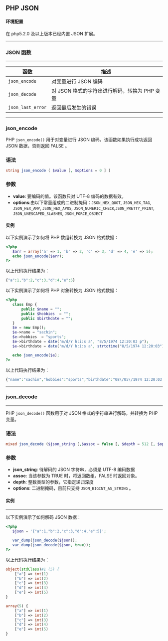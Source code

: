## PHP JSON

#### 环境配置

在 php5.2.0 及以上版本已经内置 JSON 扩展。

------

### JSON 函数

------
| 函数              | 描述                                          |
| ----------------- | --------------------------------------------- |
| `json_encode`     | 对变量进行 JSON 编码                          |
| `json_decode`     | 对 JSON 格式的字符串进行解码，转换为 PHP 变量 |
| `json_last_error` | 返回最后发生的错误                            |

------

### json_encode
PHP `json_encode()` 用于对变量进行 JSON 编码，该函数如果执行成功返回 JSON 数据，否则返回 FALSE 。

### 语法

```php
string json_encode ( $value [, $options = 0 ] )
```

### 参数

- **value**: 要编码的值。该函数只对 UTF-8 编码的数据有效。
- **options**:由以下常量组成的二进制掩码：`JSON_HEX_QUOT`, `JSON_HEX_TAG`, `JSON_HEX_AMP`, `JSON_HEX_APOS`, `JSON_NUMERIC_CHECK`,`JSON_PRETTY_PRINT`, `JSON_UNESCAPED_SLASHES`, `JSON_FORCE_OBJECT`

#### 实例

以下实例演示了如何将 PHP 数组转换为 JSON 格式数据：

```php
<?php
   $arr = array('a' => 1, 'b' => 2, 'c' => 3, 'd' => 4, 'e' => 5);
   echo json_encode($arr);
?>
```

以上代码执行结果为：

```php
{"a":1,"b":2,"c":3,"d":4,"e":5}
```

以下实例演示了如何将 PHP 对象转换为 JSON 格式数据：

```php
<?php
   class Emp {
       public $name = "";
       public $hobbies  = "";
       public $birthdate = "";
   }
   $e = new Emp();
   $e->name = "sachin";
   $e->hobbies  = "sports";
   $e->birthdate = date('m/d/Y h:i:s a', "8/5/1974 12:20:03 p");
   $e->birthdate = date('m/d/Y h:i:s a', strtotime("8/5/1974 12:20:03"));

   echo json_encode($e);
?>
```

以上代码执行结果为：

```php
{"name":"sachin","hobbies":"sports","birthdate":"08\/05\/1974 12:20:03 pm"}
```

------

### json_decode

------

PHP `json_decode()` 函数用于对 JSON 格式的字符串进行解码，并转换为 PHP 变量。

### 语法

```php
mixed json_decode ($json_string [,$assoc = false [, $depth = 512 [, $options = 0 ]]])
```

### 参数

- **json_string**: 待解码的 JSON 字符串，必须是 UTF-8 编码数据
- **assoc**: 当该参数为 TRUE 时，将返回数组，FALSE 时返回对象。
- **depth**: 整数类型的参数，它指定递归深度
- **options**: 二进制掩码，目前只支持 `JSON_BIGINT_AS_STRING` 。

#### 实例

------

以下实例演示了如何解码 JSON 数据：

```php
<?php
   $json = '{"a":1,"b":2,"c":3,"d":4,"e":5}';

   var_dump(json_decode($json));
   var_dump(json_decode($json, true));
?>
```

以上代码执行结果为：

```php
object(stdClass)#1 (5) {
    ["a"] => int(1)
    ["b"] => int(2)
    ["c"] => int(3)
    ["d"] => int(4)
    ["e"] => int(5)
}

array(5) {
    ["a"] => int(1)
    ["b"] => int(2)
    ["c"] => int(3)
    ["d"] => int(4)
    ["e"] => int(5)
}
```
